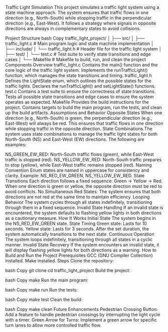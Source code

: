 Traffic Light Simulation
This project simulates a traffic light system using a state machine approach. The system ensures that traffic flows in one direction (e.g., North-South) while stopping traffic in the perpendicular direction (e.g., East-West). It follows a strategy where signals in opposite directions are always in complementary states to avoid collisions.

Project Structure
bash
Copy
traffic_light_project/
│
├── src/
│   ├── traffic_light.c  # Main program logic and state machine implementation
│
├── include/
│   └── traffic_light.h  # Header file for the traffic light system
│
├── test/
│   └── test.c           # Test suite to verify state transitions and edge cases
│
└── Makefile             # Makefile to build, run, and clean the project
Components Overview
traffic_light.c
Contains the main() function and the core logic of the traffic light system.
Implements the runTrafficLight() function, which manages the state transitions and timing.
traffic_light.h
Defines the LightState enum, which outlines the possible states for the traffic lights.
Declares the runTrafficLight() and setLightState() functions.
test.c
Contains a test suite to ensure the correctness of state transitions.
Tests all possible state transitions and edge cases to ensure the system operates as expected.
Makefile
Provides the build instructions for the project.
Contains targets to build the main program, run the tests, and clean up the build artifacts.
Assumptions and Behavior
Opposite States
When one direction (e.g., North-South) is green, the perpendicular direction (e.g., East-West) will always be red.
This ensures that traffic flows in one direction while stopping traffic in the opposite direction.
State Combinations
The system uses state combinations to manage the traffic light states for both North-South (NS) and East-West (EW) directions. The following are examples:

NS_GREEN_EW_RED: North-South traffic flows (green), while East-West traffic is stopped (red).
NS_YELLOW_EW_RED: North-South traffic prepares to stop (yellow), while East-West traffic remains stopped (red).
Naming Convention
Enum states are named in uppercase for consistency and clarity. Example: NS_RED_EW_GREEN, NS_YELLOW_EW_RED.
State Transitions
Each direction follows a fixed sequence: Green → Yellow → Red.
When one direction is green or yellow, the opposite direction must be red to avoid conflicts.
No Simultaneous Red States: The system ensures that both directions are not red at the same time to maintain efficiency.
Looping Behavior
The system cycles through all states indefinitely, transitioning through them in a fixed sequence.
Invalid State Handling
If an invalid state is encountered, the system defaults to flashing yellow lights in both directions as a cautionary measure.
How It Works
Initial State
The system begins in the NS_RED_EW_GREEN state.
State Timing
Green state: Lasts for 10 seconds.
Yellow state: Lasts for 3 seconds.
After the set duration, the system automatically transitions to the next state.
Continuous Operation
The system loops indefinitely, transitioning through all states in a cyclic manner.
Invalid State Recovery
If the system encounters an invalid state, it will display flashing yellow lights for both directions as a warning.
How to Build and Run the Project
Prerequisites
GCC (GNU Compiler Collection) installed.
Make installed.
Steps
Clone the repository:

bash
Copy
git clone <repository-url>
cd traffic_light_project
Build the project:

bash
Copy
make
Run the main program:

bash
Copy
make run
Run the tests:

bash
Copy
make test
Clean the build:

bash
Copy
make clean
Future Enhancements
Pedestrian Crossing Button: Add a feature to handle pedestrian crossings by interrupting the light cycle with a timer.
Green Arrow for Turns: Implement a green arrow for specific turn lanes to allow more controlled traffic flow.
